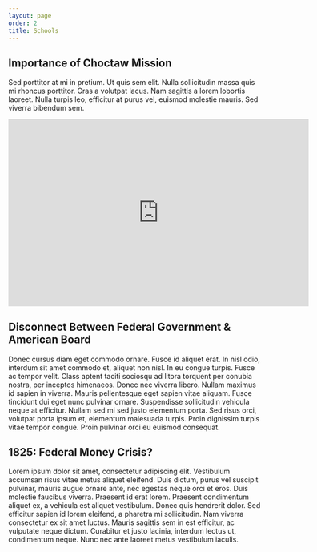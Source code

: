 ```yaml
---
layout: page
order: 2
title: Schools
---
```


## Importance of Choctaw Mission
Sed porttitor at mi in pretium. Ut quis sem elit. Nulla sollicitudin massa quis mi rhoncus porttitor. Cras a volutpat lacus. Nam sagittis a lorem lobortis laoreet. Nulla turpis leo, efficitur at purus vel, euismod molestie mauris. Sed viverra bibendum sem.

<iframe title="MDMI" width="600" height="373.5" src="https://app.powerbi.com/view?r=eyJrIjoiY2ZiMzA3ZmYtM2RlMC00NmM1LTg3MDAtNTQ2YWVhZTE4OTQzIiwidCI6IjlkZGFhY2ExLTM4OWYtNGNiMS1hMTEzLTA4MWJlNmNjMjVmYyIsImMiOjZ9" frameborder="0" allowFullScreen="true"></iframe>

## Disconnect Between Federal Government & American Board
Donec cursus diam eget commodo ornare. Fusce id aliquet erat. In nisl odio, interdum sit amet commodo et, aliquet non nisl. In eu congue turpis. Fusce ac tempor velit. Class aptent taciti sociosqu ad litora torquent per conubia nostra, per inceptos himenaeos. Donec nec viverra libero. Nullam maximus id sapien in viverra. Mauris pellentesque eget sapien vitae aliquam. Fusce tincidunt dui eget nunc pulvinar ornare. Suspendisse sollicitudin vehicula neque at efficitur. Nullam sed mi sed justo elementum porta. Sed risus orci, volutpat porta ipsum et, elementum malesuada turpis. Proin dignissim turpis vitae tempor congue. Proin pulvinar orci eu euismod consequat.



## 1825: Federal Money Crisis?
Lorem ipsum dolor sit amet, consectetur adipiscing elit. Vestibulum accumsan risus vitae metus aliquet eleifend. Duis dictum, purus vel suscipit pulvinar, mauris augue ornare ante, nec egestas neque orci et eros. Duis molestie faucibus viverra. Praesent id erat lorem. Praesent condimentum aliquet ex, a vehicula est aliquet vestibulum. Donec quis hendrerit dolor. Sed efficitur sapien id lorem eleifend, a pharetra mi sollicitudin. Nam viverra consectetur ex sit amet luctus. Mauris sagittis sem in est efficitur, ac vulputate neque dictum. Curabitur et justo lacinia, interdum lectus ut, condimentum neque. Nunc nec ante laoreet metus vestibulum iaculis.


